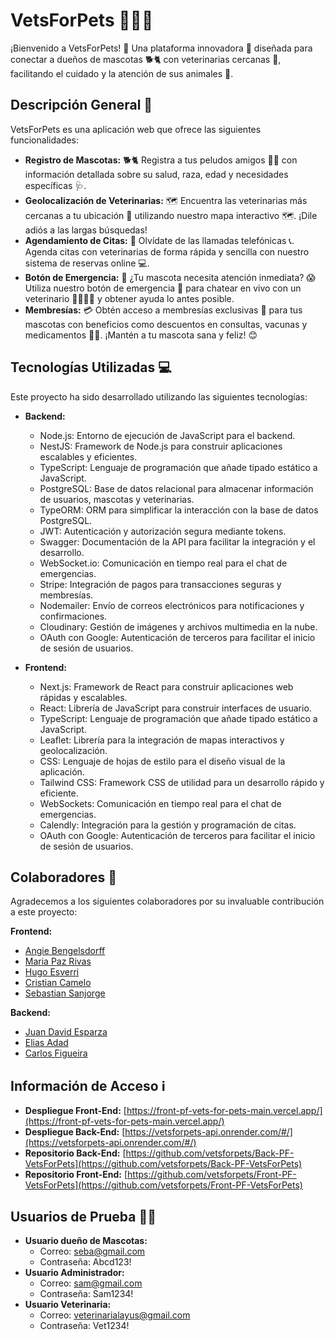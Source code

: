 # VetsForPets 🐶🐱🏥

¡Bienvenido a VetsForPets! 👋 Una plataforma innovadora 🚀 diseñada para conectar a dueños de mascotas 🐕🐈 con veterinarias cercanas 📍, facilitando el cuidado y la atención de sus animales 🐾.

## Descripción General 📝

VetsForPets es una aplicación web que ofrece las siguientes funcionalidades:

* **Registro de Mascotas:** 🐕🐈 Registra a tus peludos amigos 🐶🐱 con información detallada sobre su salud, raza, edad y necesidades específicas 🩺.
* **Geolocalización de Veterinarias:** 🗺️ Encuentra las veterinarias más cercanas a tu ubicación 📍 utilizando nuestro mapa interactivo 🗺️. ¡Dile adiós a las largas búsquedas!
* **Agendamiento de Citas:** 📅 Olvídate de las llamadas telefónicas 📞. Agenda citas con veterinarias de forma rápida y sencilla con nuestro sistema de reservas online 💻.
* **Botón de Emergencia:** 🚨 ¿Tu mascota necesita atención inmediata? 😱 Utiliza nuestro botón de emergencia 🚨 para chatear en vivo con un veterinario 👨‍⚕️👩‍⚕️ y obtener ayuda lo antes posible.
* **Membresías:** 💳 Obtén acceso a membresías exclusivas 🌟 para tus mascotas con beneficios como descuentos en consultas, vacunas y medicamentos 💉💊. ¡Mantén a tu mascota sana y feliz! 😊

## Tecnologías Utilizadas 💻

Este proyecto ha sido desarrollado utilizando las siguientes tecnologías:

* **Backend:**
    * Node.js: Entorno de ejecución de JavaScript para el backend.
    * NestJS: Framework de Node.js para construir aplicaciones escalables y eficientes.
    * TypeScript: Lenguaje de programación que añade tipado estático a JavaScript.
    * PostgreSQL: Base de datos relacional para almacenar información de usuarios, mascotas y veterinarias.
    * TypeORM: ORM para simplificar la interacción con la base de datos PostgreSQL.
    * JWT: Autenticación y autorización segura mediante tokens.
    * Swagger: Documentación de la API para facilitar la integración y el desarrollo.
    * WebSocket.io: Comunicación en tiempo real para el chat de emergencias.
    * Stripe: Integración de pagos para transacciones seguras y membresías.
    * Nodemailer: Envío de correos electrónicos para notificaciones y confirmaciones.
    * Cloudinary: Gestión de imágenes y archivos multimedia en la nube.
    * OAuth con Google: Autenticación de terceros para facilitar el inicio de sesión de usuarios.

* **Frontend:**
    * Next.js: Framework de React para construir aplicaciones web rápidas y escalables.
    * React: Librería de JavaScript para construir interfaces de usuario.
    * TypeScript: Lenguaje de programación que añade tipado estático a JavaScript.
    * Leaflet: Librería para la integración de mapas interactivos y geolocalización.
    * CSS: Lenguaje de hojas de estilo para el diseño visual de la aplicación.
    * Tailwind CSS: Framework CSS de utilidad para un desarrollo rápido y eficiente.
    * WebSockets: Comunicación en tiempo real para el chat de emergencias.
    * Calendly: Integración para la gestión y programación de citas.
    * OAuth con Google: Autenticación de terceros para facilitar el inicio de sesión de usuarios.

## Colaboradores 👥

Agradecemos a los siguientes colaboradores por su invaluable contribución a este proyecto:

**Frontend:**

* [Angie Bengelsdorff](https://github.com/ABengelsdorff)
* [Maria Paz Rivas](https://github.com/Maria-Paz-Rivas)
* [Hugo Esverri](https://github.com/HugoEseverri)
* [Cristian Camelo](https://github.com/CristianCamelo)
* [Sebastian Sanjorge](https://github.com/tiansanjorge)

**Backend:**

* [Juan David Esparza](https://github.com/JDXE22)
* [Elias Adad](https://github.com/EliasAdad)
* [Carlos Figueira](https://github.com/Carlosf12)

## Información de Acceso ℹ️

* **Despliegue Front-End:** [https://front-pf-vets-for-pets-main.vercel.app/](https://front-pf-vets-for-pets-main.vercel.app/)
* **Despliegue Back-End:** [https://vetsforpets-api.onrender.com/#/](https://vetsforpets-api.onrender.com/#/)
* **Repositorio Back-End:** [https://github.com/vetsforpets/Back-PF-VetsForPets](https://github.com/vetsforpets/Back-PF-VetsForPets)
* **Repositorio Front-End:** [https://github.com/vetsforpets/Front-PF-VetsForPets](https://github.com/vetsforpets/Front-PF-VetsForPets)

## Usuarios de Prueba 🧑‍💻

* **Usuario dueño de Mascotas:**
    * Correo: seba@gmail.com
    * Contraseña: Abcd123!
* **Usuario Administrador:**
    * Correo: sam@gmail.com
    * Contraseña: Sam1234!
* **Usuario Veterinaria:**
    * Correo: veterinarialayus@gmail.com
    * Contraseña: Vet1234!
